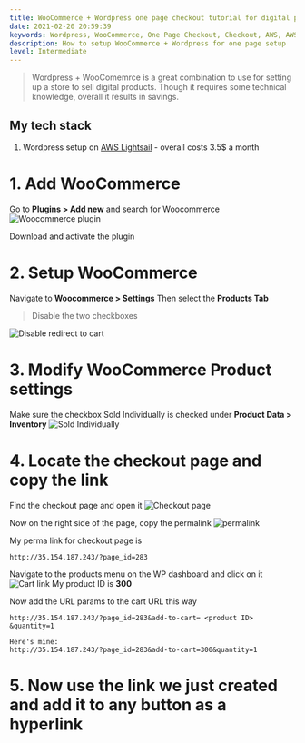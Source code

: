 ```yaml
---
title: WooCommerce + Wordpress one page checkout tutorial for digital products
date: 2021-02-20 20:59:39
keywords: Wordpress, WooCommerce, One Page Checkout, Checkout, AWS, AWS Lightsail, Lightsail
description: How to setup WooCommerce + Wordpress for one page setup
level: Intermediate
---
```

> Wordpress + WooComemrce is a great combination to use for setting up a store to sell digital products. Though it requires some technical knowledge, overall it results in savings. 

## My tech stack
1. Wordpress setup on [AWS Lightsail](https://aws.amazon.com/lightsail/projects/wordpress/) - overall costs 3.5$ a month

# 1. Add WooCommerce
Go to **Plugins > Add new** and search for Woocommerce
![Woocommerce plugin](https://res.cloudinary.com/poorna/image/upload/v1613836975/my-blog/Screenshot_2021-02-20_Add_Plugins_Personal_Branding_Blueprint_WordPress.png)

Download and activate the plugin

# 2. Setup WooCommerce
Navigate to **Woocommerce > Settings** 
Then select the **Products Tab**
> Disable the two checkboxes

![Disable redirect to cart](https://res.cloudinary.com/poorna/image/upload/c_scale,w_900/v1613842787/my-blog/Screenshot_2021-02-20_WooCommerce_settings_Personal_Branding_Blueprint_WordPress.png)

# 3. Modify WooCommerce Product settings
Make sure the checkbox Sold Individually is checked under **Product Data > Inventory**
![Sold Individually](https://res.cloudinary.com/poorna/image/upload/v1613843765/my-blog/Screenshot_2021-02-20_Edit_product_Personal_Branding_Blueprint_WordPress.png)

# 4. Locate the checkout page and copy the link
Find the checkout page and open it
![Checkout page](https://res.cloudinary.com/poorna/image/upload/v1613845068/my-blog/Screenshot_2021-02-20_Pages_Personal_Branding_Blueprint_WordPress.png)

Now on the right side of the page, copy the permalink
![permalink](https://res.cloudinary.com/poorna/image/upload/v1613845682/my-blog/Screenshot_2021-02-20_Edit_Page_Personal_Branding_Blueprint_WordPress.png)

My perma link for checkout page is 
```
http://35.154.187.243/?page_id=283
```


Navigate to the products menu on the WP dashboard and click on it
![Cart link](https://res.cloudinary.com/poorna/image/upload/v1613846701/my-blog/Screenshot_from_2021-02-21_00-14-50.png)
My product ID is **300**


Now add the URL params to the cart URL this way
```
http://35.154.187.243/?page_id=283&add-to-cart= <product ID> &quantity=1

Here's mine:
http://35.154.187.243/?page_id=283&add-to-cart=300&quantity=1
```

# 5. Now use the link we just created and add it to any button as a hyperlink